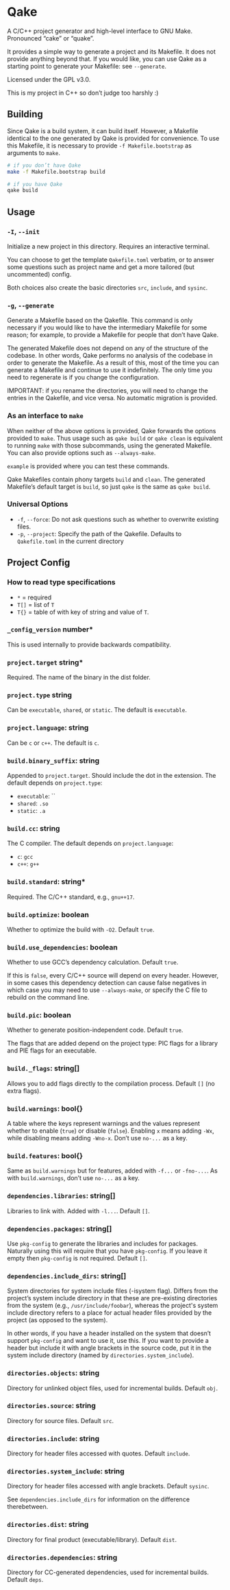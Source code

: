 # Qake

A C/C++ project generator and high-level interface to GNU Make. Pronounced “cake” or “quake”.

It provides a simple way to generate a project and its Makefile. It does not provide anything beyond that. If you would like, you can use Qake as a starting point to generate your Makefile: see `--generate`.

Licensed under the GPL v3.0.

This is my project in C++ so don’t judge too harshly :)

## Building

Since Qake is a build system, it can build itself. However, a Makefile identical to the one generated by Qake is provided for convenience. To use this Makefile, it is necessary to provide `-f Makefile.bootstrap` as arguments to `make`.

```bash
# if you don’t have Qake
make -f Makefile.bootstrap build

# if you have Qake
qake build
```

## Usage

### `-I`, `--init`

Initialize a new project in this directory. Requires an interactive terminal.

You can choose to get the template `Qakefile.toml` verbatim, or to answer some questions such as project name and get a more tailored (but uncommented) config.

Both choices also create the basic directories `src`, `include`, and `sysinc`.

### `-g`, `--generate`

Generate a Makefile based on the Qakefile. This command is only necessary if you would like to have the intermediary Makefile for some reason; for example, to provide a Makefile for people that don’t have Qake.

The generated Makefile does not depend on any of the structure of the codebase. In other words, Qake performs no analysis of the codebase in order to generate the Makefile. As a result of this, most of the time you can generate a Makefile and continue to use it indefinitely. The only time you need to regenerate is if you change the configuration.

IMPORTANT: if you rename the directories, you will need to change the entries in the Qakefile, and vice versa. No automatic migration is provided.

### As an interface to `make`

When neither of the above options is provided, Qake forwards the options provided to `make`. Thus usage such as `qake build` or `qake clean` is equivalent to running `make` with those subcommands, using the generated Makefile. You can also provide options such as `--always-make`.

`example` is provided where you can test these commands.

Qake Makefiles contain phony targets `build` and `clean`. The generated Makefile’s default target is `build`, so just `qake` is the same as `qake build`.

### Universal Options

- `-f`, `--force`: Do not ask questions such as whether to overwrite existing files.
- `-p`, `--project`: Specify the path of the Qakefile. Defaults to `Qakefile.toml` in the current directory

## Project Config

### How to read type specifications

- `*` = required
- `T[]` = list of `T`
- `T{}` = table of with key of string and value of `T`.

### `_config_version` number*

This is used internally to provide backwards compatibility.

### `project.target` string*

Required. The name of the binary in the dist folder.

### `project.type` string

Can be `executable`, `shared`, or `static`. The default is `executable`.

### `project.language`: string

Can be `c` or `c++`. The default is `c`.

### `build.binary_suffix`: string

Appended to `project.target`. Should include the dot in the extension. The default depends on `project.type`:

- `executable`: ``
- `shared`: `.so`
- `static`: `.a`

### `build.cc`: string

The C compiler. The default depends on `project.language`:

- `c`: `gcc`
- `c++`: `g++`

### `build.standard`: string*

Required. The C/C++ standard, e.g., `gnu++17`.

### `build.optimize`: boolean

Whether to optimize the build with `-O2`. Default `true`.

### `build.use_dependencies`: boolean

Whether to use GCC’s dependency calculation. Default `true`.

If this is `false`, every C/C++ source will depend on every header. However, in some cases this dependency detection can cause false negatives in which case you may need to use `--always-make`, or specify the C file to rebuild on the command line.

### `build.pic`: boolean

Whether to generate position-independent code. Default `true`.

The flags that are added depend on the project type: PIC flags for a library and PIE flags for an executable.

### `build._flags`: string[]

Allows you to add flags directly to the compilation process. Default `[]` (no extra flags).

### `build.warnings`: bool{}

A table where the keys represent warnings and the values represent whether to enable (`true`) or disable (`false`). Enabling `x` means adding `-Wx`, while disabling means adding `-Wno-x`. Don’t use `no-...` as a key.

### `build.features`: bool{}

Same as `build.warnings` but for features, added with `-f...` or `-fno-...`. As with `build.warnings`, don’t use `no-...` as a key.

### `dependencies.libraries`: string[]

Libraries to link with. Added with `-l...`. Default `[]`.

### `dependencies.packages`: string[]

Use `pkg-config` to generate the libraries and includes for packages. Naturally using this will require that you have `pkg-config`. If you leave it empty then `pkg-config` is not required. Default `[]`.

### `dependencies.include_dirs`: string[]

System directories for system include files (-isystem flag). Differs from the project’s system include directory in that these are pre-existing directories from the system (e.g., `/usr/include/foobar`), whereas the project's system include directory refers to a place for actual header files provided by the project (as opposed to the system).

In other words, if you have a header installed on the system that doesn’t support `pkg-config` and want to use it, use this. If you want to provide a header but include it with angle brackets in the source code, put it in the system include directory (named by `directories.system_include`).

### `directories.objects`: string

Directory for unlinked object files, used for incremental builds. Default `obj`.

### `directories.source`: string

Directory for source files. Default `src`.

### `directories.include`: string

Directory for header files accessed with quotes. Default `include`.

### `directories.system_include`: string

Directory for header files accessed with angle brackets. Default `sysinc`.

See `dependencies.include_dirs` for information on the difference therebetween.

### `directories.dist`: string

Directory for final product (executable/library). Default `dist`.

### `directories.dependencies`: string

Directory for CC-generated dependencies, used for incremental builds. Default `deps`.
